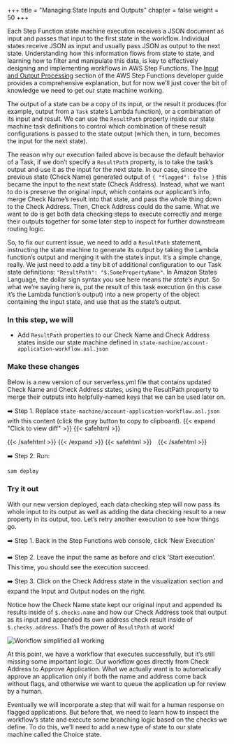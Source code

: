 +++
title = "Managing State Inputs and Outputs"
chapter = false
weight = 50
+++

Each Step Function state machine execution receives a JSON document as input and passes that input to the first state in the workflow. Individual states receive JSON as input and usually pass JSON as output to the next state. Understanding how this information flows from state to state, and learning how to filter and manipulate this data, is key to effectively designing and implementing workflows in AWS Step Functions. The [Input and Output Processing](https://docs.aws.amazon.com/step-functions/latest/dg/concepts-input-output-filtering.html) section of the AWS Step Functions developer guide provides a comprehensive explanation, but for now we’ll just cover the bit of knowledge we need to get our state machine working.

The output of a state can be a copy of its input, or the result it produces (for example, output from a `Task` state’s Lambda function), or a combination of its input and result. We can use the `ResultPath` property inside our state machine task definitions to control which combination of these result configurations is passed to the state output (which then, in turn, becomes the input for the next state). 

The reason why our execution failed above is because the default behavior of a Task, if we don’t specify a `ResultPath` property, is to take the task’s output and use it as the input for the next state. In our case, since the previous state (Check Name) generated output of `{ "flagged": false }` this became the input to the next state (Check Address). Instead, what we want to do is preserve the original input, which contains our applicant’s info, merge Check Name’s result into that state, and pass the whole thing down to the Check Address.  Then, Check Address could do the same. What we want to do is get both data checking steps to execute correctly and merge their outputs together for some later step to inspect for further downstream routing logic.

So, to fix our current issue, we need to add a `ResultPath` statement, instructing the state machine to generate its output by taking the Lambda function’s output and merging it with the state’s input. It’s a simple change, really. We just need to add a tiny bit of additional configuration to our Task state definitions: `"ResultPath": "$.SomePropertyName"`. In Amazon States Language, the dollar sign syntax you see here means *the state’s input.* So what we’re saying here is, put the result of this task execution (in this case it’s the Lambda function’s output) into a new property of the object containing the input state, and use that as the state’s output.

### In this step, we will

* Add `ResultPath` properties to our Check Name and Check Address states inside our state machine defined in `state-machine/account-application-workflow.asl.json`

### Make these changes

Below is a new version of our serverless.yml file that contains updated Check Name and Check Address states, using the ResultPath property to merge their outputs into helpfully-named keys that we can be used later on.


➡️ Step 1. Replace `state-machine/account-application-workflow.asl.json` with <span class="clipBtn clipboard" data-clipboard-target="#idcodevariantsstatemachine1firstversion__accountapplicationworkflowasljsoncodevariantsstatemachine2datacheckingresultpaths__accountapplicationworkflowasljson">this content</span> (click the gray button to copy to clipboard). 
{{< expand "Click to view diff" >}} {{< safehtml >}}
<div id="diff-idcodevariantsstatemachine1firstversion__accountapplicationworkflowasljsoncodevariantsstatemachine2datacheckingresultpaths__accountapplicationworkflowasljson"></div> <script type="text/template" data-diff-for="diff-idcodevariantsstatemachine1firstversion__accountapplicationworkflowasljsoncodevariantsstatemachine2datacheckingresultpaths__accountapplicationworkflowasljson">diff --git a/code/variants/statemachine/1-first-version__account-application-workflow.asl.json b/code/variants/statemachine/2-data-checking-result-paths__account-application-workflow.asl.json
index ebc80ed..b0f66af 100644
--- a/code/variants/statemachine/1-first-version__account-application-workflow.asl.json
+++ b/code/variants/statemachine/2-data-checking-result-paths__account-application-workflow.asl.json
@@ -10,6 +10,7 @@
                     }
                 },
                 "Resource": "${DataCheckingFunctionArn}",
+                "ResultPath": "$.checks.name",
                 "Next": "Check Address"
             },
             "Check Address": {
@@ -21,6 +22,7 @@
                     }
                 },
                 "Resource": "${DataCheckingFunctionArn}",
+                "ResultPath": "$.checks.address",
                 "Next": "Approve Application"
             },
             "Approve Application": {
</script>
{{< /safehtml >}} {{< /expand >}}
{{< safehtml >}}
<textarea id="idcodevariantsstatemachine1firstversion__accountapplicationworkflowasljsoncodevariantsstatemachine2datacheckingresultpaths__accountapplicationworkflowasljson" style="position: relative; left: -1000px; width: 1px; height: 1px;">    {
        "StartAt": "Check Name",
        "States": {
            "Check Name": {
                "Type": "Task",
                "Parameters": {
                    "command": "CHECK_NAME",
                    "data": {
                        "name.$": "$.application.name"
                    }
                },
                "Resource": "${DataCheckingFunctionArn}",
                "ResultPath": "$.checks.name",
                "Next": "Check Address"
            },
            "Check Address": {
                "Type": "Task",
                "Parameters": {
                    "command": "CHECK_ADDRESS",
                    "data": {
                        "address.$": "$.application.address"
                    }
                },
                "Resource": "${DataCheckingFunctionArn}",
                "ResultPath": "$.checks.address",
                "Next": "Approve Application"
            },
            "Approve Application": {
                "Type": "Pass",
                "End": true
            }
        }
    }
</textarea>
{{< /safehtml >}}

➡️ Step 2. Run:

```bash
sam deploy
```

### Try it out

With our new version deployed, each data checking step will now pass its whole input to its output as well as adding the data checking result to a new property in its output, too. Let’s retry another execution to see how things go.

➡️ Step 1. Back in the Step Functions web console, click ‘New Execution’

➡️ Step 2. Leave the input the same as before and click ‘Start execution’. This time, you should see the execution succeed.

➡️ Step 3. Click on the Check Address state in the visualization section and expand the Input and Output nodes on the right. 

Notice how the Check Name state kept our original input and appended its results inside of `$.checks.name` and how our Check Address took that output as its input and appended its own address check result inside of `$.checks.address`.  That’s the power of `ResultPath` at work!

![Workflow simplified all working](/images/simplified-workflow-vis-working.png)

At this point, we have a workflow that executes successfully, but it’s still missing some important logic. Our workflow goes directly from Check Address to Approve Application.  What we actually want is to automatically approve an application only if both the name and address come back without flags, and otherwise we want to queue the application up for review by a human.  

Eventually we will incorporate a step that will wait for a human response on flagged applications. But before that, we need to learn how to inspect the workflow’s state and execute some branching logic based on the checks we define.  To do this, we’ll need to add a new type of state to our state machine called the Choice state.